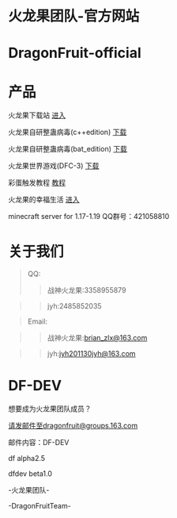 # 火龙果团队-官方网站
# DragonFruit-official
# 产品
火龙果下载站 
[进入](http://www.dragonfruit666.com/)  

火龙果自研整蛊病毒(c++edition)
[下载](launchit.zip) 

火龙果自研整蛊病毒(bat_edition)
[下载](火龙果团队-自研病毒.zip)

火龙果世界游戏(DFC-3)
[下载](DFC-3.zip)

彩蛋触发教程
[教程](QQ图片20220506104044.jpg) 

火龙果的幸福生活
[进入](https://dragonfruitcloud.xyz) 

minecraft server for 1.17-1.19  QQ群号：421058810


# 关于我们 
>QQ: 
>>战神火龙果:3358955879 

>>jyh:2485852035 

>Email: 

>>战神火龙果:brian_zlx@163.com 

>>jyh:jyh201130jyh@163.com 

# DF-DEV 
想要成为火龙果团队成员？ 

请发邮件至dragonfruit@groups.163.com

邮件内容：DF-DEV 

df alpha2.5 

dfdev beta1.0

   -火龙果团队- 
   
-DragonFruitTeam-  

